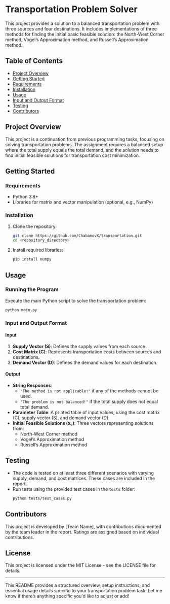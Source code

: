 
# Transportation Problem Solver

This project provides a solution to a balanced transportation problem with three sources and four destinations. It includes implementations of three methods for finding the initial basic feasible solution: the North-West Corner method, Vogel’s Approximation method, and Russell’s Approximation method.

## Table of Contents
- [Project Overview](#project-overview)
- [Getting Started](#getting-started)
- [Requirements](#requirements)
- [Installation](#installation)
- [Usage](#usage)
- [Input and Output Format](#input-and-output-format)
- [Testing](#testing)
- [Contributors](#contributors)

## Project Overview
This project is a continuation from previous programming tasks, focusing on solving transportation problems. The assignment requires a balanced setup where the total supply equals the total demand, and the solution needs to find initial feasible solutions for transportation cost minimization.

## Getting Started

### Requirements
- Python 3.8+
- Libraries for matrix and vector manipulation (optional, e.g., NumPy)

### Installation
1. Clone the repository:
   ```bash
   git clone https://github.com/ChabanovX/transportation.git
   cd <repository_directory>
   ```
2. Install required libraries:
   ```bash
   pip install numpy
   ```

## Usage

### Running the Program
Execute the main Python script to solve the transportation problem:
```bash
python main.py
```

### Input and Output Format

#### Input
1. **Supply Vector (S)**: Defines the supply values from each source.
2. **Cost Matrix (C)**: Represents transportation costs between sources and destinations.
3. **Demand Vector (D)**: Defines the demand values for each destination.

#### Output
- **String Responses**:
  - `"The method is not applicable!"` if any of the methods cannot be used.
  - `"The problem is not balanced!"` if the total supply does not equal total demand.
- **Parameter Table**: A printed table of input values, using the cost matrix (C), supply vector (S), and demand vector (D).
- **Initial Feasible Solutions (x₀)**: Three vectors representing solutions from:
  - North-West Corner method
  - Vogel’s Approximation method
  - Russell’s Approximation method

## Testing
- The code is tested on at least three different scenarios with varying supply, demand, and cost matrices. These cases are included in the report.
- Run tests using the provided test cases in the `tests` folder:
  ```bash
  python tests/test_cases.py
  ```

## Contributors
This project is developed by [Team Name], with contributions documented by the team leader in the report. Ratings are assigned based on individual contributions.

## License
This project is licensed under the MIT License - see the LICENSE file for details.

--- 

This README provides a structured overview, setup instructions, and essential usage details specific to your transportation problem task. Let me know if there’s anything specific you'd like to adjust or add!
